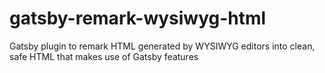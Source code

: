 # gatsby-remark-wysiwyg-html
Gatsby plugin to remark HTML generated by WYSIWYG editors into clean, safe HTML that makes use of Gatsby features
